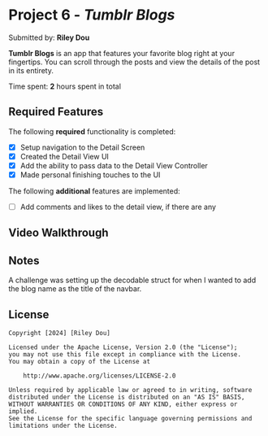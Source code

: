 # Project 6 - *Tumblr Blogs*

Submitted by: **Riley Dou**

**Tumblr Blogs** is an app that features your favorite blog right at your fingertips. You can scroll through the posts and view the details of the post in its entirety.

Time spent: **2** hours spent in total

## Required Features

The following **required** functionality is completed:

- [x] Setup navigation to the Detail Screen
- [x] Created the Detail View UI
- [x] Add the ability to pass data to the Detail View Controller
- [x] Made personal finishing touches to the UI

The following **additional** features are implemented:

- [ ] Add comments and likes to the detail view, if there are any

## Video Walkthrough

## Notes

A challenge was setting up the decodable struct for when I wanted to add the blog name as the title of the navbar.

## License

    Copyright [2024] [Riley Dou]

    Licensed under the Apache License, Version 2.0 (the "License");
    you may not use this file except in compliance with the License.
    You may obtain a copy of the License at

        http://www.apache.org/licenses/LICENSE-2.0

    Unless required by applicable law or agreed to in writing, software
    distributed under the License is distributed on an "AS IS" BASIS,
    WITHOUT WARRANTIES OR CONDITIONS OF ANY KIND, either express or implied.
    See the License for the specific language governing permissions and
    limitations under the License.
